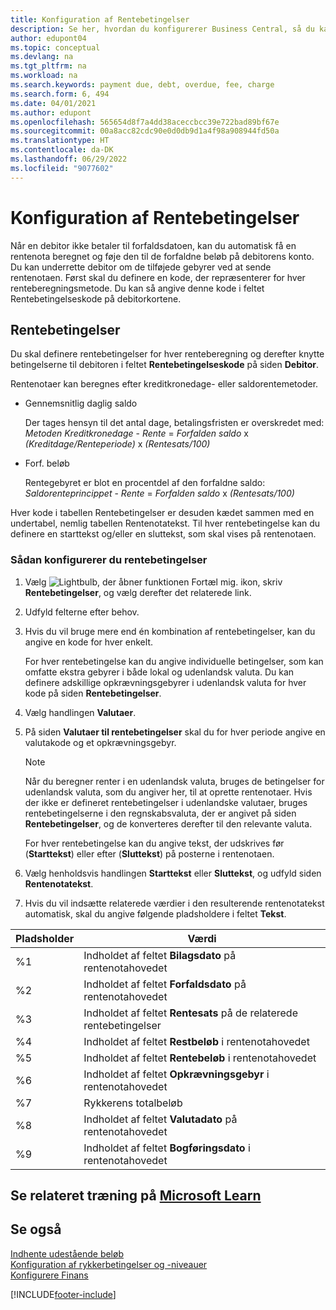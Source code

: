 ```yaml
---
title: Konfiguration af Rentebetingelser
description: Se her, hvordan du konfigurerer Business Central, så du kan underrette debitorerne om tilføjede gebyrer ved at sende rentenotaer.
author: edupont04
ms.topic: conceptual
ms.devlang: na
ms.tgt_pltfrm: na
ms.workload: na
ms.search.keywords: payment due, debt, overdue, fee, charge
ms.search.form: 6, 494
ms.date: 04/01/2021
ms.author: edupont
ms.openlocfilehash: 565654d8f7a4dd38aceccbcc39e722bad89bf67e
ms.sourcegitcommit: 00a8acc82cdc90e0d0db9d1a4f98a908944fd50a
ms.translationtype: HT
ms.contentlocale: da-DK
ms.lasthandoff: 06/29/2022
ms.locfileid: "9077602"
---
```

# <a name="set-up-finance-charge-terms"></a>Konfiguration af Rentebetingelser

Når en debitor ikke betaler til forfaldsdatoen, kan du automatisk få en rentenota beregnet og føje den til de forfaldne beløb på debitorens konto. Du kan underrette debitor om de tilføjede gebyrer ved at sende rentenotaen. Først skal du definere en kode, der repræsenterer for hver renteberegningsmetode. Du kan så angive denne kode i feltet Rentebetingelseskode på debitorkortene.  

## <a name="finance-charge-terms"></a>Rentebetingelser

Du skal definere rentebetingelser for hver renteberegning og derefter knytte betingelserne til debitoren i feltet **Rentebetingelseskode** på siden **Debitor**.

Rentenotaer kan beregnes efter kreditkronedage- eller saldorentemetoder.

* Gennemsnitlig daglig saldo  
  
  Der tages hensyn til det antal dage, betalingsfristen er overskredet med:  
  *Metoden Kreditkronedage* - *Rente* = *Forfalden saldo* x *(Kreditdage/Renteperiode)* x *(Rentesats/100)*

* Forf. beløb  
  
  Rentegebyret er blot en procentdel af den forfaldne saldo:  
  *Saldorenteprincippet* - *Rente* = *Forfalden saldo* x *(Rentesats/100)*

Hver kode i tabellen Rentebetingelser er desuden kædet sammen med en undertabel, nemlig tabellen Rentenotatekst. Til hver rentebetingelse kan du definere en starttekst og/eller en sluttekst, som skal vises på rentenotaen.

### <a name="to-set-up-finance-charge-terms"></a>Sådan konfigurerer du rentebetingelser

1. Vælg ![Lightbulb, der åbner funktionen Fortæl mig.](media/ui-search/search_small.png "Fortæl mig, hvad du vil foretage dig") ikon, skriv **Rentebetingelser**, og vælg derefter det relaterede link.  
2. Udfyld felterne efter behov.
3. Hvis du vil bruge mere end én kombination af rentebetingelser, kan du angive en kode for hver enkelt.

    For hver rentebetingelse kan du angive individuelle betingelser, som kan omfatte ekstra gebyrer i både lokal og udenlandsk valuta. Du kan definere adskillige opkrævningsgebyrer i udenlandsk valuta for hver kode på siden **Rentebetingelser**.
4. Vælg handlingen **Valutaer**.
5. På siden **Valutaer til rentebetingelser** skal du for hver periode angive en valutakode og et opkrævningsgebyr.

    > [!NOTE]  
    > Når du beregner renter i en udenlandsk valuta, bruges de betingelser for udenlandsk valuta, som du angiver her, til at oprette rentenotaer. Hvis der ikke er defineret rentebetingelser i udenlandske valutaer, bruges rentebetingelserne i den regnskabsvaluta, der er angivet på siden **Rentebetingelser**, og de konverteres derefter til den relevante valuta.

    For hver rentebetingelse kan du angive tekst, der udskrives før (**Starttekst**) eller efter (**Sluttekst**) på posterne i rentenotaen.  
6. Vælg henholdsvis handlingen **Starttekst** eller **Sluttekst**, og udfyld siden **Rentenotatekst**.
7. Hvis du vil indsætte relaterede værdier i den resulterende rentenotatekst automatisk, skal du angive følgende pladsholdere i feltet **Tekst**.

|Pladsholder|Værdi|  
|-----------------|-----------|  
|%1|Indholdet af feltet **Bilagsdato** på rentenotahovedet|  
|%2|Indholdet af feltet **Forfaldsdato** på rentenotahovedet|  
|%3|Indholdet af feltet **Rentesats** på de relaterede rentebetingelser|  
|%4|Indholdet af feltet **Restbeløb** i rentenotahovedet|  
|%5|Indholdet af feltet **Rentebeløb** i rentenotahovedet|  
|%6|Indholdet af feltet **Opkrævningsgebyr** i rentenotahovedet|  
|%7|Rykkerens totalbeløb|  
|%8|Indholdet af feltet **Valutadato** på rentenotahovedet|  
|%9|Indholdet af feltet **Bogføringsdato** i rentenotahovedet|  

## <a name="see-related-training-at-microsoft-learn"></a>Se relateret træning på [Microsoft Learn](/learn/modules/send-memos-dynamics-365-business-central/)

## <a name="see-also"></a>Se også

[Indhente udestående beløb](receivables-collect-outstanding-balances.md)  
[Konfiguration af rykkerbetingelser og -niveauer](finance-setup-reminders.md)  
[Konfigurere Finans](finance-setup-finance.md)  


[!INCLUDE[footer-include](includes/footer-banner.md)]